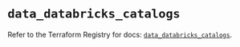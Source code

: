 # `data_databricks_catalogs`

Refer to the Terraform Registry for docs: [`data_databricks_catalogs`](https://registry.terraform.io/providers/databricks/databricks/1.36.3/docs/data-sources/catalogs).
